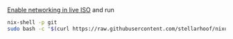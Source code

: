 [Enable networking in live ISO](https://nixos.org/manual/nixos/stable/#sec-installation-manual-networking) and run

```bash
nix-shell -p git
sudo bash -c "$(curl https://raw.githubusercontent.com/stellarhoof/nixos-hosts/master/bin/install.sh)" -- --host string --disk string
```
